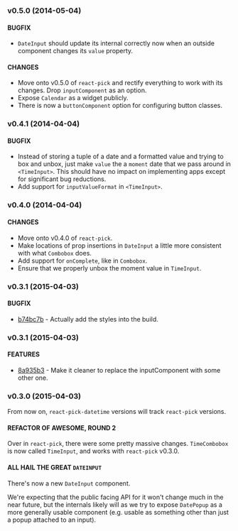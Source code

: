 ### v0.5.0 (2014-05-04)

#### BUGFIX

- `DateInput` should update its internal correctly now when an outside component changes its `value` property.

#### CHANGES

- Move onto v0.5.0 of `react-pick` and rectify everything to work with its changes. Drop `inputComponent` as an option.
- Expose `Calendar` as a widget publicly.
- There is now a `buttonComponent` option for configuring button classes.

### v0.4.1 (2014-04-04)

#### BUGFIX

- Instead of storing a tuple of a date and a formatted value and trying to box and unbox, just make `value` the a `moment` date that we pass around in `<TimeInput>`. This should have no impact on implementing apps except for significant bug reductions.
- Add support for `inputValueFormat` in `<TimeInput>`.

### v0.4.0 (2014-04-04)

#### CHANGES

- Move onto v0.4.0 of `react-pick`. 
- Make locations of prop insertions in `DateInput` a little more consistent with what `Combobox` does. 
- Add support for `onComplete`, like in `Combobox`. 
- Ensure that we properly unbox the moment value in `TimeInput`.

### v0.3.1 (2015-04-03)

#### BUGFIX

- [b74bc7b](https://github.com/hellojwilde/react-pick-datetime/commit/8a935b3) - Actually add the styles into the build.

### v0.3.1 (2015-04-03)

#### FEATURES

- [8a935b3](https://github.com/hellojwilde/react-pick-datetime/commit/8a935b3) - Make it cleaner to replace the inputComponent with some other one.

### v0.3.0 (2015-04-03)

From now on, `react-pick-datetime` versions will track `react-pick` versions.

#### REFACTOR OF AWESOME, ROUND 2

Over in `react-pick`, there were some pretty massive changes. `TimeCombobox` is now called `TimeInput`, and works with `react-pick` v0.3.0.
 
#### ALL HAIL THE GREAT `DATEINPUT`

There's now a new `DateInput` component. 

We're expecting that the public facing API for it won't change much in the near future, but the internals likely will as we try to expose `DatePopup` as a more generally usable component (e.g. usable as something other than just a popup attached to an input).